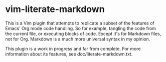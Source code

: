 # vim-literate-markdown
This is a Vim plugin that attempts to replicate a subset of the features of Emacs' Org mode code handling.
So for example, tangling the code from the current file, or executing blocks of code.
Except it's for Markdown files, not for Org.
Markdown is a much more universal syntax in my opinion.

This plugin is a work in progress and far from complete.
For more information about its features, see doc/literate-markdown.txt.
